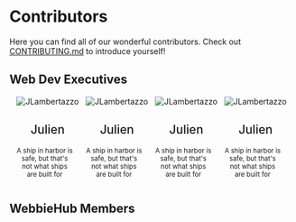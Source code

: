 # Contributors
Here you can find all of our wonderful contributors. Check out [CONTRIBUTING.md](https://github.com/WebbieHub/introductions/blob/main/CONTRIBUTING.md) to introduce yourself!
## Web Dev Executives
<div style="display:flex;flex-wrap:wrap;justify-content:space-evenly;">
    <div>
        <img
            src="https://avatars.githubusercontent.com/JLambertazzo?size=100"
            alt="JLambertazzo"
        />
        <h2 style="font-weight:500;text-align:center">
            Julien
        </h2>
        <p style="max-width:100px;font-size:smaller;text-align:center;">
            A ship in harbor is safe, but that's not what ships are built for
        </p>
    </div>
    <div>
        <img
            src="https://avatars.githubusercontent.com/JLambertazzo?size=100"
            alt="JLambertazzo"
        />
        <h2 style="font-weight:500;text-align:center">
            Julien
        </h2>
        <p style="max-width:100px;font-size:smaller;text-align:center;">
            A ship in harbor is safe, but that's not what ships are built for
        </p>
    </div>
    <div>
        <img
            src="https://avatars.githubusercontent.com/JLambertazzo?size=100"
            alt="JLambertazzo"
        />
        <h2 style="font-weight:500;text-align:center">
            Julien
        </h2>
        <p style="max-width:100px;font-size:smaller;text-align:center;">
            A ship in harbor is safe, but that's not what ships are built for
        </p>
    </div>
    <div>
        <img
            src="https://avatars.githubusercontent.com/JLambertazzo?size=100"
            alt="JLambertazzo"
        />
        <h2 style="font-weight:500;text-align:center">
            Julien
        </h2>
        <p style="max-width:100px;font-size:smaller;text-align:center;">
            A ship in harbor is safe, but that's not what ships are built for
        </p>
    </div>
</div>

## WebbieHub Members
<div style="display:flex;flex-wrap:wrap">
    <!-- <div>
        <img
            src="https://avatars.githubusercontent.com/<GH-USERNAME>?size=100" 
            alt="<GH-USERNAME>"
        />
        <h2 style="font-weight:500;text-align:center">
            <YOUR-NAME-HERE>
        </h2>
        <p style="max-width:100px;font-size:smaller;text-align:center;">
            <YOUR-FAVOURITE-QUOTE-HERE>
        </p>
    </div> -->
</div>